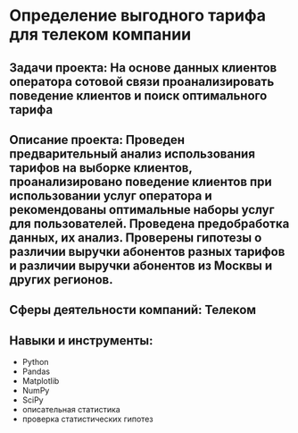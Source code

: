 #  Определение выгодного тарифа для телеком компании

## Задачи проекта: На основе данных клиентов оператора сотовой связи проанализировать поведение клиентов и поиск оптимального тарифа

## Описание проекта: Проведен предварительный анализ использования тарифов на выборке клиентов, проанализировано поведение клиентов при использовании услуг оператора и рекомендованы оптимальные наборы услуг для пользователей. Проведена предобработка данных, их анализ. Проверены гипотезы о различии выручки абонентов разных тарифов и различии выручки абонентов из Москвы и других регионов.

## Сферы деятельности компаний: Телеком

## Навыки и инструменты: 
- Python
- Pandas
- Matplotlib
- NumPy
- SciPy
- описательная статистика
- проверка статистических гипотез
